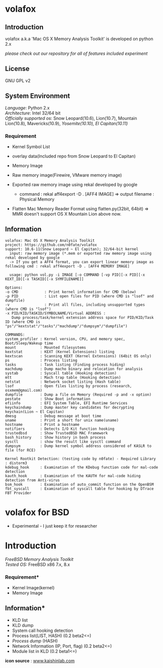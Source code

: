 # volafox
## Introduction
volafox a.k.a 'Mac OS X Memory Analysis Toolkit' is developed on python 2.x

*_please check out our repository for all of features included experiment_*

## License
GNU GPL v2

## System Environment
*Language*: Python 2.x <br>
*Architecture*: Intel 32/64 bit<br>
*Officially supported os*: Snow Leopard(10.6), Lion(10.7), Mountain Lion(10.8), Mavericks(10.9), *Yosemite(10.10), El Capitan(10.11)*<br>

### Requirement
* Kernel Symbol List
 * overlay data(Included repo from Snow Leopard to El Capitan)

* Memory Image
 * Raw memory image(Firewire, VMware memory image)
 * Exported raw memory image using rekal developed by google
    * command : rekal aff4export -D . [AFF4 IMAGE] => output filename : Physical Memory
 * Flatten Mac Memory Reader Format using flatten.py(32bit, 64bit) => MMR doesn't support OS X Mountain Lion above now.

## Information
    volafox: Mac OS X Memory Analysis Toolkit
    project: https://github.com/n0fate/volafox
    support: 10.6-11(Snow Leopard ~ El Capitan); 32/64-bit kernel
      input: raw memory image (*.mem or exported raw memory image using rekal developed by google
      -> If you get a AFF4 format, you can export linear memory image as following cmd : rekal aff4export -D . [AFF4 MEMORY IMAGE]
    
      usage: python vol.py -i IMAGE [-o COMMAND [-vp PID][-x PID][-x KEXT_ID][-x TASKID][-x SYMFILENAME]]
    
    Options:
    -o CMD            : Print kernel information for CMD (below)
    -p PID            : List open files for PID (where CMD is "lsof" and dumpfile)
    -v                : Print all files, including unsupported types (where CMD is "lsof")
    -x PID/KID/TASKID/SYMBOLNAME/Virtual ADDRESS :
       Dump process/task/kernel extension address space for PID/KID/Task ID (where CMD is "ps"/"kextstat"/"tasks"/"machdump"/"dumpsym"/"dumpfile")
    
    COMMANDS:
    system_profiler : Kernel version, CPU, and memory spec, Boot/Sleep/Wakeup time
    mount           : Mounted filesystems
    kextstat        : KEXT (Kernel Extensions) listing
    kextscan        : Scanning KEXT (Kernel Extensions) (64bit OS only)
    ps              : Process listing
    tasks           : Task listing (Finding process hiding)
    machdump        : Dump macho binary and relocation for analysis
    systab          : Syscall table (Hooking detection)
    mtt             : Mach trap table (Hooking detection)
    netstat         : Network socket listing (Hash table)
    lsof            : Open files listing by process (research, osxmem@gmail.com)
    dumpfile        : Dump a file on Memory (Required -p and -x option)
    pestate         : Show Boot information
    efiinfo         : EFI System Table, EFI Runtime Services
    keychaindump    : Dump master key candidates for decrypting keychain(Lion ~ El Capitan)
    dmesg           : Debug message at boot time
    uname           : Print a short for unix name(uname)
    hostname        : Print a hostname
    notifiers       : Detects I/O Kit function hooking
    trustedbsd      : Show TrustedBSD MAC Framework
    bash_history    : Show history in bash process
    sysctl          : show the result like sysctl command
    dumpsym         : Dump kernel symbol address considered of KASLR to file (for RCE)
    
    Kernel Rootkit Detection: (testing code by n0fate) - Required Library : distorm3
    kdebug_hook     : Examination of the KDebug function code for mal-code detection
    kauth_hook      : Examination of the KAUTH for mal-code hiding detection from Anti-virus
    bsm_hook        : Examination of auto_commit function on the OpenBSM
    fbt_syscall     : Examination of syscall table for hooking by DTrace FBT Provider


# volafox for BSD
* Experimental - I just keep it for researcher

# Introduction
*FreeBSD Memory Analysis Toolkit*<br>
*Tested OS:* FreeBSD x86 7.x, 8.x<br>

### Requirement*
* Kernel Image(kernel)
* Memory Image

## Information*
* KLD list
* KLD dump
* System call hooking detection
* Process list(LIST, HASH) (0.2 beta2<=)
* *Process dump* (HASH)
* Network Information (IP, Port, flag) (0.2 beta2<=)
* Module list in KLD (0.2 beta1<=)<br>


<b>icon source</b> : www.kaishinlab.com
